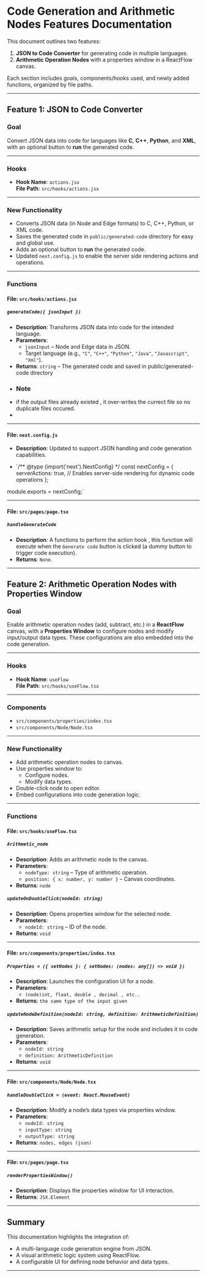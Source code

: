 # Code Generation and Arithmetic Nodes Features Documentation

This document outlines two features:
1. **JSON to Code Converter** for generating code in multiple languages.
2. **Arithmetic Operation Nodes** with a properties window in a ReactFlow canvas.

Each section includes goals, components/hooks used, and newly added functions, organized by file paths.

---

## Feature 1: JSON to Code Converter

### Goal
Convert JSON data into code for languages like **C**, **C++**, **Python**, and **XML**, with an optional button to **run** the generated code.

---

### Hooks

- **Hook Name**: `actions.jsx`  
  **File Path**: `src/hooks/actions.jsx`

---

### New Functionality

- Converts JSON data (in Node and Edge formats) to C, C++, Python, or XML code.
- Saves the generated code in `public/generated-code` directory for easy and global use.
- Adds an optional button to **run** the generated code.
- Updated `next.config.js` to enable the server side rendering actions and operations.

---

### Functions

#### File: `src/hooks/actions.jsx`

##### `generateCode({ jsonInput })`
- **Description**: Transforms JSON data into code for the intended language.
- **Parameters**:
  - `jsonInput` – Node and Edge data in JSON.
  - Target language (e.g., `"C"`, `"C++"`, `"Python"`, `"Java"`, `"Javascript"`, `"Xml"`).
- **Returns**: `string` – The generated code and saved in public/generated-code directory
- ### Note
-   if the output files already existed , it over-writes the currect file so no duplicate files occured.
-   
---

#### File: `next.config.js`

- **Description**: Updated to support JSON handling and code generation capabilities.

- `/** @type {import('next').NextConfig} */
const nextConfig = {
  serverActions: true, // Enables server-side rendering for dynamic code operations
};

module.exports = nextConfig;`

---

#### File: `src/pages/page.tsx`

##### `handleGenerateCode`
- **Description**: A functions to perform the action hook , this function will execute when the `Generate code` button is clicked (a dummy button to trigger code execution).
- **Returns**: `None`.

---

## Feature 2: Arithmetic Operation Nodes with Properties Window

### Goal
Enable arithmetic operation nodes (add, subtract, etc.) in a **ReactFlow** canvas, with a **Properties Window** to configure nodes and modify input/output data types. These configurations are also embedded into the code generation.

---

### Hooks

- **Hook Name**: `useFlow`  
  **File Path**: `src/hooks/useFlow.tsx`

---

### Components

- `src/components/properties/index.tsx`
- `src/components/Node/Node.tsx`

---

### New Functionality

- Add arithmetic operation nodes to canvas.
- Use properties window to:
  - Configure nodes.
  - Modify data types.
- Double-click node to open editor.
- Embed configurations into code generation logic.

---

### Functions

#### File: `src/hooks/useFlow.tsx`

##### `Arithmetic_node`
- **Description**: Adds an arithmetic node to the canvas.
- **Parameters**:
  - `nodeType: string` – Type of arithmetic operation.
  - `position: { x: number, y: number }` – Canvas coordinates.
- **Returns**: `node`

##### `updateOnDoubleClick(nodeId: string)`
- **Description**: Opens properties window for the selected node.
- **Parameters**:
  - `nodeId: string` – ID of the node.
- **Returns**: `void`

---

#### File: `src/components/properties/index.tsx`

##### `Properties = ({ setNodes }: { setNodes: (nodes: any[]) => void }) `
- **Description**: Launches the configuration UI for a node.
- **Parameters**:
  - `(node)int, float, double , decimal , etc..`
- **Returns**: `the same type of the input given`

##### `updateNodeDefinition(nodeId: string, definition: ArithmeticDefinition)`
- **Description**: Saves arithmetic setup for the node and includes it in code generation.
- **Parameters**:
  - `nodeId: string`
  - `definition: ArithmeticDefinition`
- **Returns**: `void`

---

#### File: `src/components/Node/Node.tsx`

##### `handleDoubleClick = (event: React.MouseEvent)`
- **Description**: Modify a node’s data types via properties window.
- **Parameters**:
  - `nodeId: string`
  - `inputType: string`
  - `outputType: string`
- **Returns**: `nodes, edges (json)`

---

#### File: `src/pages/page.tsx`

##### `renderPropertiesWindow()`
- **Description**: Displays the properties window for UI interaction.
- **Returns**: `JSX.Element`

---

## Summary

This documentation highlights the integration of:
- A multi-language code generation engine from JSON.
- A visual arithmetic logic system using ReactFlow.
- A configurable UI for defining node behavior and data types.

---

